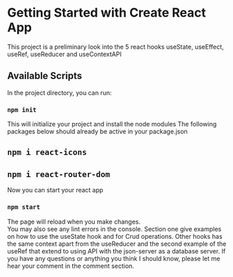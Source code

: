 # Getting Started with Create React App

This project is a preliminary look into the 5 react hooks
useState, useEffect, useRef, useReducer and useContextAPI

## Available Scripts

In the project directory, you can run:

### `npm init`

This will initialize your project and install the node modules
The following packages below should already be active in your package.json

## `npm i react-icons`

## `npm i react-router-dom`

Now you can start your react app

### `npm start`

The page will reload when you make changes.\
You may also see any lint errors in the console.
Section one give examples on how to use the useState hook and for Crud operations. Other hooks has the same context apart from the useReducer and the second example of the useRef that extend to using API with the json-server as a database server.
If you have any questions or anything you think I should know, please let me hear your comment in the comment section.
